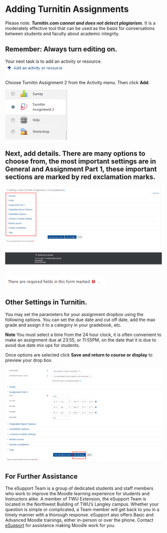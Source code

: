 # Adding Turnitin Assignments

Please note: _**Turnitin.com cannot and does not detect plagiarism.**_ It is a moderately effective tool that can be used as the basis for conversations between students and faculty about academic integrity.

## Remember: Always turn editing on.

Your next task is to add an activity or resource. ![](../.gitbook/assets/adding-documents-1%20%282%29.png)

Choose Turnitin Assignment 2 from the Activity menu. Then click **Add**.

![](../.gitbook/assets/turnitin-1.png)

## Next, add details. There are many options to choose from, the most important settings are in General and Assignment Part 1, these important sections are marked by red exclamation marks.

![](../.gitbook/assets/turnitin-2%20%281%29.png)

![](../.gitbook/assets/turnitin-3%20%281%29.png)

## Other Settings in Turnitin.

You may set the parameters for your assignment dropbox using the following options. You can set the due date and cut off date, add the max grade and assign it to a category in your gradebook, etc.

**Note** You must select a time from the 24 hour clock, it is often convenient to make an assignment due at 23:55, or 11:55PM, on the date that it is due to avoid due date mix ups for students.

Once options are selected click **Save and return to course or display** to preview your drop box.

![](../.gitbook/assets/turnitin-4.png)

## For Further Assistance

The eSupport Team is a group of dedicated students and staff members who work to improve the Moodle learning experience for students and Instructors alike. A member of TWU Extension, the eSupport Team is located in the Northwest Building of TWU’s Langley campus. Whether your question is simple or complicated, a Team member will get back to you in a timely manner with a thorough response. eSupport also offers Basic and Advanced Moodle trainings, either in-person or over the phone. Contact [eSupport](https://trinitywestern.teamdynamix.com/TDClient/Requests/ServiceDet?ID=16141) for assistance making Moodle work for you.

